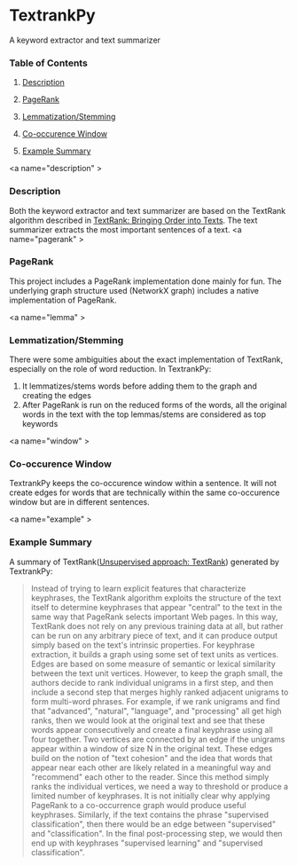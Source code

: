 # TextrankPy
A keyword extractor and text summarizer

### Table of Contents

1. [Description](#description)

2. [PageRank](#pagerank)

3. [Lemmatization/Stemming](#lemma)

4. [Co-occurence Window](#window)

5. [Example Summary](#example)

<a name="description" \>
###  Description
Both the keyword extractor and text summarizer are based on the TextRank algorithm described in <a href="http://web.eecs.umich.edu/~mihalcea/papers/mihalcea.emnlp04.pdf">TextRank: Bringing Order into Texts<a>. 
The text summarizer extracts the most important sentences of a text. 
<a name="pagerank" \>
###  PageRank
This project includes a PageRank implementation done mainly for fun. The underlying graph structure used (NetworkX graph) 
includes a native implementation of PageRank.

<a name="lemma" \>
###  Lemmatization/Stemming
There were some ambiguities about the exact implementation of TextRank, especially on the role of word reduction.
In TextrankPy:

1. It lemmatizes/stems words before adding them to the graph and creating the edges
2. After PageRank is run on the reduced forms of the words, all the original words in the text with the top lemmas/stems
are considered as top keywords

<a name="window" \>
###  Co-occurence Window
TextrankPy keeps the co-occurence window within a sentence. It will not create edges for words that are technically
within the same co-occurence window but are in different sentences.

<a name="example" \>
###  Example Summary
A summary of TextRank(<a href="https://en.wikipedia.org/wiki/Automatic_summarization#Unsupervised_approach:_TextRank">Unsupervised approach: TextRank<a>) generated by TextrankPy:

>Instead of trying to learn explicit features that characterize keyphrases, the TextRank algorithm exploits the structure of the text itself to determine keyphrases that appear "central" to the text in the same way that PageRank selects important Web pages. In this way, TextRank does not rely on any previous training data at all, but rather can be run on any arbitrary piece of text, and it can produce output simply based on the text's intrinsic properties. For keyphrase extraction, it builds a graph using some set of text units as vertices. Edges are based on some measure of semantic or lexical similarity between the text unit vertices. However, to keep the graph small, the authors decide to rank individual unigrams in a first step, and then include a second step that merges highly ranked adjacent unigrams to form multi-word phrases. For example, if we rank unigrams and find that "advanced", "natural", "language", and "processing" all get high ranks, then we would look at the original text and see that these words appear consecutively and create a final keyphrase using all four together. Two vertices are connected by an edge if the unigrams appear within a window of size N in the original text. These edges build on the notion of "text cohesion" and the idea that words that appear near each other are likely related in a meaningful way and "recommend" each other to the reader. Since this method simply ranks the individual vertices, we need a way to threshold or produce a limited number of keyphrases. It is not initially clear why applying PageRank to a co-occurrence graph would produce useful keyphrases. Similarly, if the text contains the phrase "supervised classification", then there would be an edge between "supervised" and "classification". In the final post-processing step, we would then end up with keyphrases "supervised learning" and "supervised classification".
